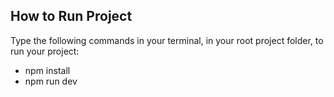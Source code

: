 ## How to Run Project

Type the following commands in your terminal, in your root project folder, to run your project:
- npm install
- npm run dev
